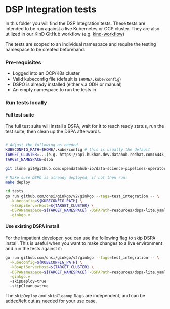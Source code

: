 # DSP Integration tests

In this folder you will find the DSP Integration tests. These tests are intended to be run against a live Kubernetes or OCP 
cluster. They are also utilized in our KinD GitHub workflow (e.g. [kind-workflow])

The tests are scoped to an individual namespace and require the testing namespace to be created beforehand.

### Pre-requisites

* Logged into an OCP/K8s cluster
* Valid kubeconfig file (default is `$HOME/.kube/config`)
* DSPO is already installed (either via ODH or manual)
* An empty namespace to run the tests in


### Run tests locally


#### Full test suite

The full test suite will install a DSPA, wait for it to reach ready status, run the test suite, then clean up the DSPA 
afterwards.

```bash

# Adjust the following as needed
KUBECONFIG_PATH=$HOME/.kube/config # this is usually the default
TARGET_CLUSTER=...(e.g. https://api.hukhan.dev.datahub.redhat.com:6443, you can retrieve this via `oc whoami --show-server`)
TARGET_NAMESPACE=dspa

git clone git@github.com:opendatahub-io/data-science-pipelines-operator.git ${DSPO_REPO}

# Make sure DSPO is already deployed, if not then run: 
make deploy

cd tests
go run github.com/onsi/ginkgo/v2/ginkgo --tags=test_integration -- \
  -kubeconfig=${KUBECONFIG_PATH} \
  -k8sApiServerHost=${TARGET_CLUSTER} \
  -DSPANamespace=${TARGET_NAMESPACE} -DSPAPath=resources/dspa-lite.yaml \
  -ginkgo.v
```

#### Use existing DSPA install

For the impatient developer, you can use the following flag to skip DSPA install. This is useful when you want to make 
changes to a live environment and run the tests against it: 

```bash
go run github.com/onsi/ginkgo/v2/ginkgo --tags=test_integration -- \
  -kubeconfig=${KUBECONFIG_PATH} \
  -k8sApiServerHost=${TARGET_CLUSTER} \
  -DSPANamespace=${TARGET_NAMESPACE} -DSPAPath=resources/dspa-lite.yaml \
  -ginkgo.v
  -skipDeploy=true
  -skipCleanup=true
```

The `skipDeploy` and `skipCleanup` flags are independent, and can be added/left out as needed for your use case.

[kind-workflow]: ../.github/workflows/ci-kind-tests.yml
